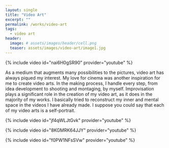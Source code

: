 ```yaml
---
layout: single
title: "Video Art"
excerpt: ""
permalink: /works/video-art
tags:
  - video art
header:
  image: # assets/images/header/cell.png
  teaser: assets/images/video-art/image1.jpg
---
```


{% include video id="nai6H0gSR90" provider="youtube" %}

As a medium that augments many possibilities to the pictures, video art has always piqued my interest. My love for cinema was another inspiration for me to create video arts. In the making process, I handle every step, from idea development to shooting and montaging, by myself. Improvisation plays a significant role in the creation of my video art, as it does in the majority of my works. I basically tried to reconstruct my inner and mental space in the videos I have already made. I suppose you could say that each of my video arts is a self-portrait.

{% include video id="jf4qWLJtGvk" provider="youtube" %}

{% include video id="8KGMRK64JJY" provider="youtube" %}

{% include video id="f0PW1NFsSVw" provider="youtube" %}
